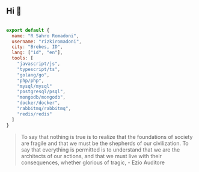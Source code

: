 ## Hi 👋
```javascript

export default {
  name: "R Sahro Romadoni",
  username: "rizkiromadoni",
  city: "Brebes, ID",
  lang: ["id", "en"],
  tools: [
    "javascript/js",
    "typescript/ts",
    "golang/go",
    "php/php",
    "mysql/mysql"
    "postgresql/psql",
    "mongodb/mongodb",
    "docker/docker",
    "rabbitmq/rabbitmq",
    "redis/redis"
  ]
}

```

> To say that nothing is true is to realize that the foundations of society are fragile and that we must be the shepherds of our civilization. To say that everything is permitted is to understand that we are the architects of our actions, and that we must live with their consequences, whether glorious of tragic, - Ezio Auditore

